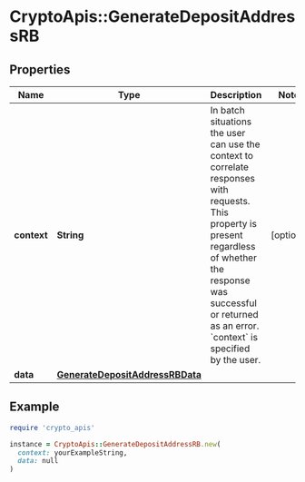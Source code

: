 # CryptoApis::GenerateDepositAddressRB

## Properties

| Name | Type | Description | Notes |
| ---- | ---- | ----------- | ----- |
| **context** | **String** | In batch situations the user can use the context to correlate responses with requests. This property is present regardless of whether the response was successful or returned as an error. &#x60;context&#x60; is specified by the user. | [optional] |
| **data** | [**GenerateDepositAddressRBData**](GenerateDepositAddressRBData.md) |  |  |

## Example

```ruby
require 'crypto_apis'

instance = CryptoApis::GenerateDepositAddressRB.new(
  context: yourExampleString,
  data: null
)
```

